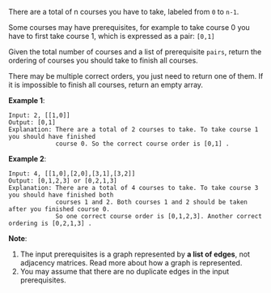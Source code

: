 There are a total of n courses you have to take, labeled from `0` to `n-1`.

Some courses may have prerequisites, for example to take course 0 you have to first take course 1, which is expressed as a pair: `[0,1]`

Given the total number of courses and a list of prerequisite `pairs`, return the ordering of courses you should take to finish all courses.

There may be multiple correct orders, you just need to return one of them. If it is impossible to finish all courses, return an empty array.

**Example 1**:
    
    Input: 2, [[1,0]] 
    Output: [0,1]
    Explanation: There are a total of 2 courses to take. To take course 1 you should have finished   
                 course 0. So the correct course order is [0,1] .
**Example 2**:
    
    Input: 4, [[1,0],[2,0],[3,1],[3,2]]
    Output: [0,1,2,3] or [0,2,1,3]
    Explanation: There are a total of 4 courses to take. To take course 3 you should have finished both     
                 courses 1 and 2. Both courses 1 and 2 should be taken after you finished course 0. 
                 So one correct course order is [0,1,2,3]. Another correct ordering is [0,2,1,3] .
**Note**:

1. The input prerequisites is a graph represented by **a list of edges**, not adjacency matrices. Read more about how a graph is represented.
2. You may assume that there are no duplicate edges in the input prerequisites.